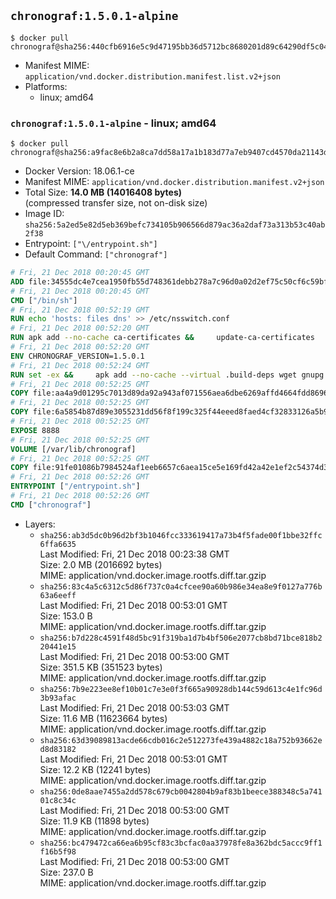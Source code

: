 ## `chronograf:1.5.0.1-alpine`

```console
$ docker pull chronograf@sha256:440cfb6916e5c9d47195bb36d5712bc8680201d89c64290df5c0427f75f49084
```

-	Manifest MIME: `application/vnd.docker.distribution.manifest.list.v2+json`
-	Platforms:
	-	linux; amd64

### `chronograf:1.5.0.1-alpine` - linux; amd64

```console
$ docker pull chronograf@sha256:a9fac8e6b2a8ca7dd58a17a1b183d77a7eb9407cd4570da21143d2bf53d6d6ff
```

-	Docker Version: 18.06.1-ce
-	Manifest MIME: `application/vnd.docker.distribution.manifest.v2+json`
-	Total Size: **14.0 MB (14016408 bytes)**  
	(compressed transfer size, not on-disk size)
-	Image ID: `sha256:5a2ed5e82d5eb369befc734105b906566d879ac36a2daf73a313b53c40ab2f38`
-	Entrypoint: `["\/entrypoint.sh"]`
-	Default Command: `["chronograf"]`

```dockerfile
# Fri, 21 Dec 2018 00:20:45 GMT
ADD file:34555dc4e7cea1950fb55d748361debb278a7c96d0a02d2ef75c50cf6c59bfe7 in / 
# Fri, 21 Dec 2018 00:20:45 GMT
CMD ["/bin/sh"]
# Fri, 21 Dec 2018 00:52:19 GMT
RUN echo 'hosts: files dns' >> /etc/nsswitch.conf
# Fri, 21 Dec 2018 00:52:20 GMT
RUN apk add --no-cache ca-certificates &&     update-ca-certificates
# Fri, 21 Dec 2018 00:52:20 GMT
ENV CHRONOGRAF_VERSION=1.5.0.1
# Fri, 21 Dec 2018 00:52:24 GMT
RUN set -ex &&     apk add --no-cache --virtual .build-deps wget gnupg tar &&     for key in         05CE15085FC09D18E99EFB22684A14CF2582E0C5 ;     do         gpg --keyserver ha.pool.sks-keyservers.net --recv-keys "$key" ||         gpg --keyserver pgp.mit.edu --recv-keys "$key" ||         gpg --keyserver keyserver.pgp.com --recv-keys "$key" ;     done &&     wget --no-verbose https://dl.influxdata.com/chronograf/releases/chronograf-${CHRONOGRAF_VERSION}-static_linux_amd64.tar.gz.asc &&     wget --no-verbose https://dl.influxdata.com/chronograf/releases/chronograf-${CHRONOGRAF_VERSION}-static_linux_amd64.tar.gz &&     gpg --batch --verify chronograf-${CHRONOGRAF_VERSION}-static_linux_amd64.tar.gz.asc chronograf-${CHRONOGRAF_VERSION}-static_linux_amd64.tar.gz &&     mkdir -p /usr/src &&     tar -C /usr/src -xzf chronograf-${CHRONOGRAF_VERSION}-static_linux_amd64.tar.gz &&     rm -f /usr/src/chronograf-*/chronograf.conf &&     chmod +x /usr/src/chronograf-*/* &&     cp -a /usr/src/chronograf-*/* /usr/bin/ &&     rm -rf *.tar.gz* /usr/src /root/.gnupg &&     apk del .build-deps
# Fri, 21 Dec 2018 00:52:25 GMT
COPY file:aa4a9d01295c7013d89da92a943af071556aea6dbe6269affd4664fdd86969b8 in /usr/share/chronograf/LICENSE 
# Fri, 21 Dec 2018 00:52:25 GMT
COPY file:6a5854b87d89e3055231dd56f8f199c325f44eeed8faed4cf32833126a5b9cd9 in /usr/share/chronograf/agpl-3.0.md 
# Fri, 21 Dec 2018 00:52:25 GMT
EXPOSE 8888
# Fri, 21 Dec 2018 00:52:25 GMT
VOLUME [/var/lib/chronograf]
# Fri, 21 Dec 2018 00:52:25 GMT
COPY file:91fe01086b7984524af1eeb6657c6aea15ce5e169fd42a42e1ef2c54374d30a2 in /entrypoint.sh 
# Fri, 21 Dec 2018 00:52:26 GMT
ENTRYPOINT ["/entrypoint.sh"]
# Fri, 21 Dec 2018 00:52:26 GMT
CMD ["chronograf"]
```

-	Layers:
	-	`sha256:ab3d5dc0b96d2bf3b1046fcc333619417a73b4f5fade00f1bbe32ffc6ffa6635`  
		Last Modified: Fri, 21 Dec 2018 00:23:38 GMT  
		Size: 2.0 MB (2016692 bytes)  
		MIME: application/vnd.docker.image.rootfs.diff.tar.gzip
	-	`sha256:83c4a5c6312c5d86f737c0a4cfcee90a60b986e34ea8e9f0127a776b63a6eeff`  
		Last Modified: Fri, 21 Dec 2018 00:53:01 GMT  
		Size: 153.0 B  
		MIME: application/vnd.docker.image.rootfs.diff.tar.gzip
	-	`sha256:b7d228c4591f48d5bc91f319ba1d7b4bf506e2077cb8bd71bce818b220441e15`  
		Last Modified: Fri, 21 Dec 2018 00:53:00 GMT  
		Size: 351.5 KB (351523 bytes)  
		MIME: application/vnd.docker.image.rootfs.diff.tar.gzip
	-	`sha256:7b9e223ee8ef10b01c7e3e0f3f665a90928db144c59d613c4e1fc96d3b93afac`  
		Last Modified: Fri, 21 Dec 2018 00:53:03 GMT  
		Size: 11.6 MB (11623664 bytes)  
		MIME: application/vnd.docker.image.rootfs.diff.tar.gzip
	-	`sha256:63d39089813acde66cdb016c2e512273fe439a4882c18a752b93662ed8d83182`  
		Last Modified: Fri, 21 Dec 2018 00:53:01 GMT  
		Size: 12.2 KB (12241 bytes)  
		MIME: application/vnd.docker.image.rootfs.diff.tar.gzip
	-	`sha256:0de8aae7455a2dd578c679cb0042804b9af83b1beece388348c5a74101c8c34c`  
		Last Modified: Fri, 21 Dec 2018 00:53:00 GMT  
		Size: 11.9 KB (11898 bytes)  
		MIME: application/vnd.docker.image.rootfs.diff.tar.gzip
	-	`sha256:bc479472ca66ea6b95cf83c3bcfac0aa37978fe8a362bdc5accc9ff1f16b5f98`  
		Last Modified: Fri, 21 Dec 2018 00:53:00 GMT  
		Size: 237.0 B  
		MIME: application/vnd.docker.image.rootfs.diff.tar.gzip
